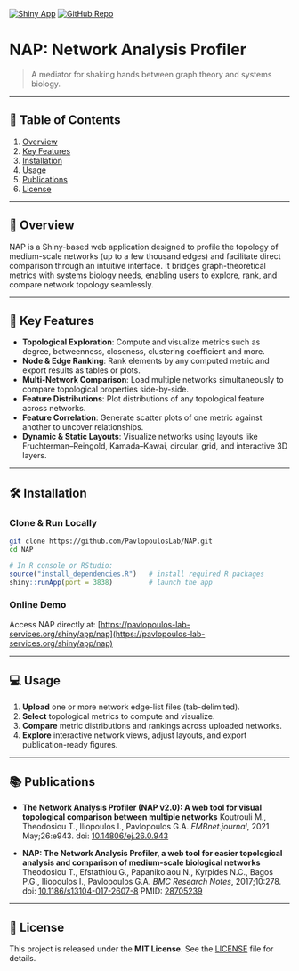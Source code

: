 <!-- Badges -->

[![Shiny App](https://img.shields.io/badge/Shiny-online-brightgreen)](https://pavlopoulos-lab-services.org/shiny/app/nap)
[![GitHub Repo](https://img.shields.io/badge/GitHub-PavlopoulosLab%2FNAP-blue)](https://github.com/PavlopoulosLab/NAP)

# NAP: Network Analysis Profiler

> A mediator for shaking hands between graph theory and systems biology.

---

## 📖 Table of Contents

1. [Overview](#overview)
2. [Key Features](#key-features)
3. [Installation](#installation)
4. [Usage](#usage)
5. [Publications](#publications)
6. [License](#license)

---

## 📝 Overview

NAP is a Shiny-based web application designed to profile the topology of medium-scale networks (up to a few thousand edges) and facilitate direct comparison through an intuitive interface. It bridges graph-theoretical metrics with systems biology needs, enabling users to explore, rank, and compare network topology seamlessly.

---

## 🚀 Key Features

* **Topological Exploration**: Compute and visualize metrics such as degree, betweenness, closeness, clustering coefficient and more.
* **Node & Edge Ranking**: Rank elements by any computed metric and export results as tables or plots.
* **Multi-Network Comparison**: Load multiple networks simultaneously to compare topological properties side-by-side.
* **Feature Distributions**: Plot distributions of any topological feature across networks.
* **Feature Correlation**: Generate scatter plots of one metric against another to uncover relationships.
* **Dynamic & Static Layouts**: Visualize networks using layouts like Fruchterman–Reingold, Kamada–Kawai, circular, grid, and interactive 3D layers.

---

## 🛠 Installation

### Clone & Run Locally

```bash
git clone https://github.com/PavlopoulosLab/NAP.git
cd NAP
```

```r
# In R console or RStudio:
source("install_dependencies.R")   # install required R packages
shiny::runApp(port = 3838)         # launch the app
```

### Online Demo

Access NAP directly at: [https://pavlopoulos-lab-services.org/shiny/app/nap](https://pavlopoulos-lab-services.org/shiny/app/nap)

---

## 💻 Usage

1. **Upload** one or more network edge-list files (tab-delimited).
2. **Select** topological metrics to compute and visualize.
3. **Compare** metric distributions and rankings across uploaded networks.
4. **Explore** interactive network views, adjust layouts, and export publication-ready figures.

---

## 📚 Publications

* **The Network Analysis Profiler (NAP v2.0): A web tool for visual topological comparison between multiple networks**
  Koutrouli M., Theodosiou T., Iliopoulos I., Pavlopoulos G.A.
  *EMBnet.journal*, 2021 May;26\:e943.
  doi: [10.14806/ej.26.0.943](https://doi.org/10.14806/ej.26.0.943)

* **NAP: The Network Analysis Profiler, a web tool for easier topological analysis and comparison of medium-scale biological networks**
  Theodosiou T., Efstathiou G., Papanikolaou N., Kyrpides N.C., Bagos P.G., Iliopoulos I., Pavlopoulos G.A.
  *BMC Research Notes*, 2017;10:278.
  doi: [10.1186/s13104-017-2607-8](https://doi.org/10.1186/s13104-017-2607-8)
  PMID: [28705239](https://pubmed.ncbi.nlm.nih.gov/28705239/)

---

## 📄 License

This project is released under the **MIT License**. See the [LICENSE](LICENSE) file for details.

